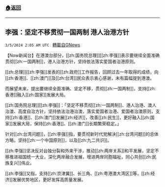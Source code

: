###  [:house:返回](README.md)
---


## 李强：坚定不移贯彻一国两制 港人治港方针
`3/5/2024 2:05 AM UTC ` [轉載自GNews](https://gnews.org/articles/2365362)

【Now新闻台】在港澳台部分，[[zh:国务院总理]][[zh:李强]]表示要继续全面准确贯彻[[zh:一国两制]]，港人治港方针，坚持依法落实爱国者治港原则。

[[zh:总理]][[zh:李强]]发表的[[zh:政府]]工作报告，回顾过去一年取得的成绩，向[[zh:香港]]、[[zh:澳门]]及[[zh:台湾]]民众表示衷心感谢，未有篇幅提到港澳。

而展望未来，提出要继续全面准确、坚定不移，贯彻[[zh:一国两制]]，支持[[zh:香港]]融入[[zh:国家]]发展大局。

[[zh:国务院总理]][[zh:李强]]：「坚定不移贯彻[[zh:一国两制]]、港人治港、澳人治澳、高度自治方针，坚持依法治港治澳，落实爱国者治港、爱国者治澳原则，支持[[zh:香港]]、[[zh:澳门]]发展[[zh:经济]]，改善[[zh:民生]]，更好融入[[zh:国家]]发展大局，保持[[zh:香港]]、[[zh:澳门]]长期繁荣稳定。」

针对[[zh:台湾问题]]，[[zh:李强]]指，要贯彻新时代党解决[[zh:台湾问题]]的总体方略，坚持[[zh:一个中国原则]]，以及[[zh:九二共识]]。

[[zh:李强]]坚决反对台独分裂和外来干涉，推动[[zh:两岸关系]]和平发展，坚定不移推进祖国统一大业，深化两岸融合发展，增进两岸同胞福祉，同心共创[[zh:民族复兴]]伟业。

[[zh:李强]]又指，支持[[zh:京津冀]]、长三角、[[zh:粤港澳大湾区]]等，[[zh:经济]]发展优势地区，更好发挥高质量发展。
